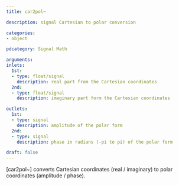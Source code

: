 ```yaml
---
title: car2pol~

description: signal Cartesian to polar conversion

categories:
- object

pdcategory: Signal Math

arguments:
inlets:
  1st:
  - type: float/signal
    description: real part from the Cartesian coordinates
  2nd:
  - type: float/signal
    description: imaginary part form the Cartesian coordinates

outlets:
  1st:
  - type: signal
    description: amplitude of the polar form
  2nd:
  - type: signal 
    description: phase in radians (-pi to pi) of the polar form

draft: false
---
```


[car2pol~] converts Cartesian coordinates (real / imaginary) to polar coordinates (amplitude / phase).
